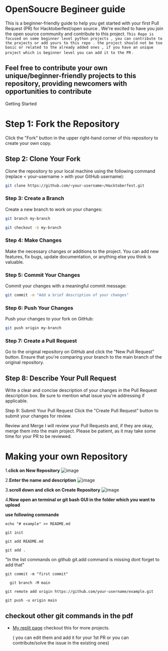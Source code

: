 # OpenSoucre Begineer guide 

 This is a beginner-friendly guide to help you get started with your first Pull Request (PR) for Hacktoberfest/open source . We're excited to have you join the open source community and contribute to this project.
``` This Repo is focused on some beginner level python projects , you can contribute to the projects or add yours to this repo . the project should not be too basic or related to the already added ones , if you have an unique project which is beginner level you can add it to the PR ``` . 
## Feel free to contribute your own unique/beginner-friendly projects to this repository, providing newcomers with opportunities to contribute
Getting Started

# Step 1: Fork the Repository
Click the "Fork" button in the upper right-hand corner of this repository to create your own copy.

## Step 2: Clone Your Fork
Clone the repository to your local machine using the following command (replace < your-username > with your GitHub username):

```bash 
git clone https://github.com/<your-username>/Hacktoberfest.git
```
### Step 3: Create a Branch
Create a new branch to work on your changes:

```bash
git branch my-branch 
```

```bash
git checkout -b my-branch
``` 
### Step 4: Make Changes
Make the necessary changes or additions to the project. You can add new features, fix bugs, update documentation, or anything else you think is valuable.

### Step 5: Commit Your Changes
Commit your changes with a meaningful commit message:

```bash
git commit -m "Add a brief description of your changes"
```
### Step 6: Push Your Changes
Push your changes to your fork on GitHub:

```bash
git push origin my-branch
```
### Step 7: Create a Pull Request
Go to the original repository on GitHub and click the "New Pull Request" button. Ensure that you're comparing your branch to the main branch of the original repository.

## Step 8: Describe Your Pull Request
Write a clear and concise description of your changes in the Pull Request description box. Be sure to mention what issue you're addressing if applicable.



Step 9: Submit Your Pull Request
Click the "Create Pull Request" button to submit your changes for review.

Review and Merge
I will review your Pull Requests and, if they are okay, merge them into the main project. Please be patient, as it may take some time for your PR to be reviewed.




# Making your own Repository 

1.**click on New Repository** 
    ![image](https://github.com/vedantterse/python/assets/69134828/439301f5-8729-4333-a5d8-4fbabc0a369c)


2.**Enter the name and description**
     ![image](https://github.com/vedantterse/python/assets/69134828/fcc3cc21-5e8f-40c2-93bc-211c119aa538)

3.**scroll down and click on Create Repository**
    ![image](https://github.com/vedantterse/python/assets/69134828/32f9df25-2ed0-4a64-8cf4-224e4a5bb86a)

4.**Now open an terminal or git bash GUI in the folder which you want to upload**
  
  **use following commande**
  
 ```
 echo "# example" >> README.md
 ```
 
 ```
 git init
 ```
  
 ```
 git add README.md
 ```
 
 ```
 git add .
 ```
"In the list commands on github git.add command is missing dont forget to add that"
 
 ``` 
 git commit -m "first commit"
 ```
 
 ```
   git branch -M main
 ```
 
 ```
 git remote add origin https://github.com/your-username/example.git
 ```
 
 ```
 git push -u origin main
 ```

## checkout other git commands in the pdf 



- [My replit page](https://replit.com/@VedantTerse) checkout this for more projects.
  
  ( you can edit them and add it for your 1st PR or you can contribute/solve the issue in the existing ones)
